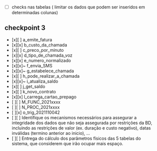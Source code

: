 - [ ] checks nas tabelas ( limitar os dados que podem ser inseridos  em determinadas colunas)

## checkpoint 3

- [x][ ]  a_emite_fatura
- [x][x]  b_custo_da_chamada
- [x][ ]  c_preco_por_minuto
- [x][x]  d_tipo_de_chamada_voz
- [x][x]  e_numero_normalizado
- [x][x]~  f_envia_SMS
- [x][x]~  g_estabelece_chamada
- [x][ ]  h_pode_realizar_a_chamada
- [x][x]~  i_atualiza_saldo
- [x][ ]  j_get_saldo
- [x][ ]  k_novo_contrato
- [x][x]  l_carrega_cartao_prepago
- [ ][ ]  M_FUNC_2021xxxx
- [ ][ ]  N_PROC_2021xxxx
- [ ][x]  o_trig_2021110042
- [ ][ ]  Identifique os mecanismos necessários para assegurar a integridade dos dados que não seja assegurada por restrições da BD, incluindo as restrições de valor (ex. duração e custo negativo), datas inválidas (termino anterior ao inicio), …
- [ ][ ] Entrega do cálculo dos parâmetros físicos das 5 tabelas do sistema, que considerem que irão ocupar mais espaço.